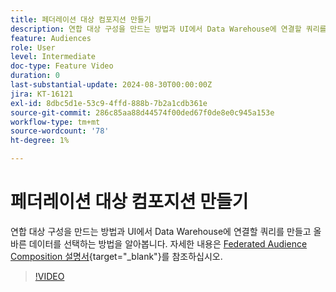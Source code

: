 ```yaml
---
title: 페더레이션 대상 컴포지션 만들기
description: 연합 대상 구성을 만드는 방법과 UI에서 Data Warehouse에 연결할 쿼리를 만들고 올바른 데이터를 선택하는 방법을 알아봅니다.
feature: Audiences
role: User
level: Intermediate
doc-type: Feature Video
duration: 0
last-substantial-update: 2024-08-30T00:00:00Z
jira: KT-16121
exl-id: 8dbc5d1e-53c9-4ffd-888b-7b2a1cdb361e
source-git-commit: 286c85aa88d44574f00ded67f0de8e0c945a153e
workflow-type: tm+mt
source-wordcount: '78'
ht-degree: 1%

---
```


# 페더레이션 대상 컴포지션 만들기

연합 대상 구성을 만드는 방법과 UI에서 Data Warehouse에 연결할 쿼리를 만들고 올바른 데이터를 선택하는 방법을 알아봅니다. 자세한 내용은 [Federated Audience Composition 설명서](https://experienceleague.adobe.com/ko/docs/federated-audience-composition/using/home){target="_blank"}를 참조하십시오.

>[!VIDEO](https://video.tv.adobe.com/v/3433247/?learn=on&enablevpops)
